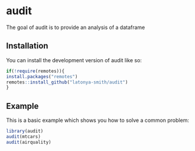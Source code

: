 
# audit

<!-- badges: start -->
<!-- badges: end -->

The goal of audit is to provide an analysis of a dataframe 

## Installation

You can install the development version of audit like so:

``` r
if(!require(remotes)){
install.packages("remotes")
remotes::install_github("latonya-smith/audit")
}
```

## Example

This is a basic example which shows you how to solve a common problem:

``` r
library(audit)
audit(mtcars)
audit(airquality)
```

